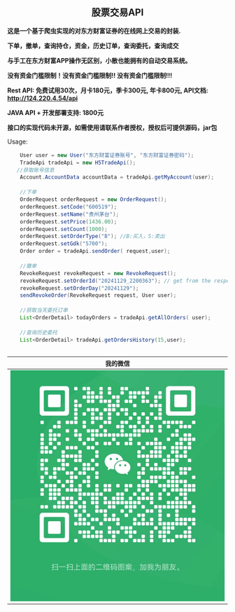 <div align="center">
<h2 align="center">股票交易API</h2>

</div>

**这是一个基于爬虫实现的对东方财富证券的在线网上交易的封装.**

**下单，撤单，查询持仓，资金，历史订单，查询委托，查询成交**

**与手工在东方财富APP操作无区别，小散也能拥有的自动交易系统。**

**没有资金门槛限制！没有资金门槛限制!! 没有资金门槛限制!!!**

**Rest API: 免费试用30次，月卡180元，季卡300元, 年卡800元, API文档: http://124.220.4.54/api**

**JAVA API + 开发部署支持: 1800元**

**接口的实现代码未开源，如需使用请联系作者授权，授权后可提供源码，jar包**

Usage:

```java
    User user = new User("东方财富证券账号", "东方财富证券密码");
    TradeApi tradeApi = new H5TradeApi();
   //获取账号信息
    Account.AccountData accountData = tradeApi.getMyAccount(user);
    
    //下单
    OrderRequest orderRequest = new OrderRequest();
    orderRequest.setCode("600519");
    orderRequest.setName("贵州茅台");
    orderRequest.setPrice(1436.00);
    orderRequest.setCount(1000);
    orderRequest.setOrderType("B"); //B:买入，S:卖出
    orderRequest.setGdk("5700");
    Order order = tradeApi.sendOrder( request,user);

    //撤单
    RevokeRequest revokeRequest = new RevokeRequest();
    revokeRequest.setOrderId("20241129_2200363"); // get from the response of sendOrder
    revokeRequest.setOrderDay("20241129");
    sendRevokeOrder(RevokeRequest request, User user);

    //获取当天委托订单
    List<OrderDetail> todayOrders = tradeApi.getAllOrders( user);

    //查询历史委托
    List<OrderDetail> tradeApi.getOrdersHistory(15,user);
  
```


<table>
  <thead>
    <tr>
  <th>我的微信</th>
  </tr>
</thead>
<tr>
<td align="center"><img  src="wechat.jpg"></img></td>
</tr>
</table>